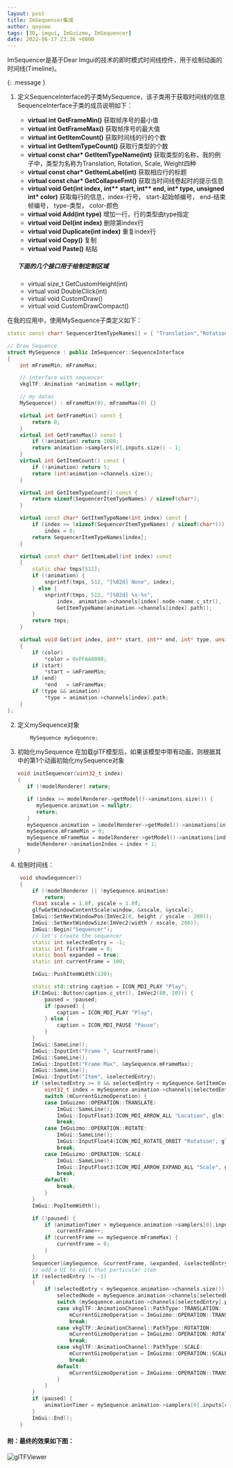 ```yaml
---
layout: post
title: ImSequencer集成
author: qoyooo
tags: [3D, imgui, ImGuizmo, ImSequencer]
date: 2022-06-17 23:36 +0800
---
```

ImSequencer是基于Dear Imgui的技术的即时模式时间线控件，用于绘制动画的时间线(Timeline)。


{: .message }

1. 定义SequenceInterface的子类MySequence，该子类用于获取时间线的信息 
   SequenceInterface子类的成员说明如下：
   * **virtual int GetFrameMin()**  获取帧序号的最小值
   * **virtual int GetFrameMax()**  获取帧序号的最大值
   * **virtual int GetItemCount()** 获取时间线的行的个数
   * **virtual int GetItemTypeCount()**  获取行类型的个数
   * **virtual const char\* GetItemTypeName(int)**  获取类型的名称，我的例子中，类型为名称为Translation, Rotation, Scale, Weight四种
   * **virtual const char\* GetItemLabel(int)** 获取相应行的标题
   * **virtual const char\* GetCollapseFmt()** 获取当时间线卷起时的提示信息
   * **virtual void Get(int index, int\*\* start, int\*\* end, int\* type, unsigned int\* color)**  获取每行的信息，index-行号， start-起始帧编号， end-结束帧编号， type-类型， color-颜色
   * **virtual void Add(int type)**  增加一行，行的类型由type指定
   * **virtual void Del(int index)**  删除第index行
   * **virtual void Duplicate(int index)** 重复index行
   * **virtual void Copy()**  复制
   * **virtual void Paste()** 粘贴

   ##### 下面的几个接口用于绘制定制区域
   * virtual size_t GetCustomHeight(int)
   * virtual void DoubleClick(int)
   * virtual void CustomDraw()
   * virtual void CustomDrawCompact()

在我的应用中，使用MySequence子类定义如下：
```C++
static const char* SequencerItemTypeNames[] = { "Translation","Rotation", "Scale", "Weight"};

// Draw Sequence
struct MySequence : public ImSequencer::SequenceInterface
{
    int mFrameMin, mFrameMax;

    // interface with sequencer
    vkglTF::Animation *animation = nullptr;

    // my datas
    MySequence() : mFrameMin(0), mFrameMax(0) {}

    virtual int GetFrameMin() const {
        return 0;
    }
    virtual int GetFrameMax() const {
        if (!animation) return 1000;
        return animation->samplers[0].inputs.size() - 1;
    }
    virtual int GetItemCount() const {
        if (!animation) return 5;
        return (int)animation->channels.size();
    }

    virtual int GetItemTypeCount() const {
        return sizeof(SequencerItemTypeNames) / sizeof(char*);
    }

    virtual const char* GetItemTypeName(int index) const {
        if (index >= (sizeof(SequencerItemTypeNames) / sizeof(char*)))
            index = 0;
        return SequencerItemTypeNames[index];
    }

    virtual const char* GetItemLabel(int index) const
    {
        static char tmps[512];
        if (!animation) {
            snprintf(tmps, 512, "[%02d] None", index);
        } else {
            snprintf(tmps, 512, "[%02d] %s-%s",
                index, animation->channels[index].node->name.c_str(),
                GetItemTypeName(animation->channels[index].path));
        }
        return tmps;
    }

    virtual void Get(int index, int** start, int** end, int* type, unsigned int* color)
    {
        if (color)
            *color = 0xFFAA8080;
        if (start)
            *start = &mFrameMin;
        if (end)
            *end   = &mFrameMax;
        if (type && animation)
            *type = animation->channels[index].path;
    }
};
```

2. 定义mySequence对象
   ```C++
       MySequence mySequence;
   ```

3. 初始化mySequence
   在加载glTF模型后，如果该模型中带有动画，则根据其中的第1个动画初始化mySequence对象
   ```C++
   void initSequencer(uint32_t index)
   {
      if (!modelRenderer) return;

      if (index >= modelRenderer->getModel()->animations.size()) {
         mySequence.animation = nullptr;
         return;
      }
      mySequence.animation = &modelRenderer->getModel()->animations[index];
      mySequence.mFrameMin = 0;
      mySequence.mFrameMax = modelRenderer->getModel()->animations[index].samplers[0].inputs.size() - 1;
      modelRenderer->animationIndex = index + 1;
   }
   ```

4. 绘制时间线：
```C++
    void showSequencer()
    {
        if (!modelRenderer || !mySequence.animation)
            return;
        float xscale = 1.0f, yscale = 1.0f;
        glfwGetWindowContentScale(window, &xscale, &yscale);
        ImGui::SetNextWindowPos(ImVec2(0, height / yscale - 200));
        ImGui::SetNextWindowSize(ImVec2(width / xscale, 200));
        ImGui::Begin("Sequencer");
        // let's create the sequencer
        static int selectedEntry = -1;
        static int firstFrame = 0;
        static bool expanded = true;
        static int currentFrame = 100;

        ImGui::PushItemWidth(130);

        static std::string caption = ICON_MDI_PLAY "Play";
        if(ImGui::Button(caption.c_str(), ImVec2(80, 20))) {
            paused = !paused;
            if (paused) {
                caption = ICON_MDI_PLAY "Play";
            } else {
                caption = ICON_MDI_PAUSE "Pause";
            }
        }
        ImGui::SameLine();
        ImGui::InputInt("Frame ", &currentFrame);
        ImGui::SameLine();
        ImGui::InputInt("Frame Max", &mySequence.mFrameMax);
        ImGui::SameLine();
        ImGui::InputInt("Item", &selectedEntry);
        if (selectedEntry >= 0 && selectedEntry < mySequence.GetItemCount()) {
            uint32_t index = mySequence.animation->channels[selectedEntry].samplerIndex;
            switch (mCurrentGizmoOperation) {
            case ImGuizmo::OPERATION::TRANSLATE:
                ImGui::SameLine();
                ImGui::InputFloat3(ICON_MDI_ARROW_ALL "Location", glm::value_ptr(mySequence.animation->samplers[index].outputsVec4[currentFrame]));
                break;
            case ImGuizmo::OPERATION::ROTATE:
                ImGui::SameLine();
                ImGui::InputFloat4(ICON_MDI_ROTATE_ORBIT "Rotation", glm::value_ptr(mySequence.animation->samplers[index].outputsVec4[currentFrame]));
                break;
            case ImGuizmo::OPERATION::SCALE:
                ImGui::SameLine();
                ImGui::InputFloat3(ICON_MDI_ARROW_EXPAND_ALL "Scale", glm::value_ptr(mySequence.animation->samplers[index].outputsVec4[currentFrame]));
                break;
            default:
                break;
            }
        }
        ImGui::PopItemWidth();

        if (!paused) {
            if (animationTimer > mySequence.animation->samplers[0].inputs[currentFrame + 1])
                currentFrame++;
            if (currentFrame >= mySequence.mFrameMax) {
                currentFrame = 0;
            }
        }
        Sequencer(&mySequence, &currentFrame, &expanded, &selectedEntry, &firstFrame, ImSequencer::SEQUENCER_EDIT_ALL);
        // add a UI to edit that particular item
        if (selectedEntry != -1)
        {
            if (selectedEntry < mySequence.animation->channels.size()) {
                selectedNode = mySequence.animation->channels[selectedEntry].node;
                switch (mySequence.animation->channels[selectedEntry].path) {
                case vkglTF::AnimationChannel::PathType::TRANSLATION:
                    mCurrentGizmoOperation = ImGuizmo::OPERATION::TRANSLATE;
                    break;
                case vkglTF::AnimationChannel::PathType::ROTATION:
                    mCurrentGizmoOperation = ImGuizmo::OPERATION::ROTATE;
                    break;
                case vkglTF::AnimationChannel::PathType::SCALE:
                    mCurrentGizmoOperation = ImGuizmo::OPERATION::SCALE;
                    break;
                default:
                    mCurrentGizmoOperation = ImGuizmo::OPERATION::TRANSLATE;
                }
            }
        }
        if (paused) {
            animationTimer = mySequence.animation->samplers[0].inputs[currentFrame];
        }
        ImGui::End();
    }
```
#### 附：最终的效果如下图：
![glTFViewer](images/glTFViewer.png)